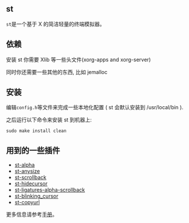 ## st

`st`是一个基于 X 的简洁轻量的终端模拟器。

## 依赖

安装 st 你需要 Xlib 等一些头文件(xorg-apps and xorg-server)

同时你还需要一些其他的东西, 比如 jemalloc

## 安装

编辑`config.h`等文件来完成一些本地化配置 ( st 会默认安装到 /usr/local/bin ).

之后运行以下命令来安装 st 到机器上:

    sudo make install clean

## 用到的一些插件

- [st-alpha](https://st.suckless.org/patches/alpha/)
- [st-anysize](https://st.suckless.org/patches/anysize/)
- [st-scrollback](https://st.suckless.org/patches/scrollback/)
- [st-hidecursor](http://st.suckless.org/patches/hidecursor/)
- [st-ligatures-alpha-scrollback](http://st.suckless.org/patches/ligatures/)
- [st-blinking_cursor](http://st.suckless.org/patches/blinking_cursor/)
- [st-copyurl](https://st.suckless.org/patches/copyurl)

更多信息请参考[手册](https://st.suckless.org/)。
